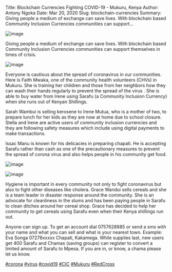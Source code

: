Title: Blockchain Currencies Fighting COVID-19 - Mukuru, Kenya
Author: Antony Ngoka
Date: Mar 20, 2020
Slug: blockchain-currencies
Summary: Giving people a medium of exchange can save lives. With blockchain
based Community Inclusion Currencies communities can support...

![image](images/blog/blockchain-currencies1.webp)

Giving people a medium of exchange can save lives. With blockchain based
Community Inclusion Currencies communities can support themselves in
times of crisis.

![image](images/blog/blockchain-currencies32.webp)

Everyone is cautious about the spread of coronavirus in our communities.
Here is Faith Mwaka, one of the community health volunteers (CHVs) in
Mukuru. She is training her children and those from her neighbors how
they can wash their hands regularly to prevent the spread of the virus .
She is able to buy water from Irene using Sarafu (a Community Inclusion
Currency) when she runs out of Kenyan Shillings.

Sarah Wambui is selling kerosene to Irene Mutua, who is a mother of two,
to prepare lunch for her kids as they are now at home due to school
closure. Stella and Irene are active users of community inclusion
currencies and they are following safety measures which include using
digital payments to make transactions.

Issac Manu is known for his delicacies in preparing chapati. He is
accepting Sarafu rather than cash as one of the precautionary measures
to prevent the spread of corona virus and also helps people in his
community get food.

![image](images/blog/blockchain-currencies58.webp)

![image](images/blog/blockchain-currencies69.webp)

Hygiene is important in every community not only to fight coronavirus
but also to fight other diseases like cholera. Grace Wandui sells
cereals and she is a team leader in disaster response around the
community. She is an advocate for cleanliness in the slums and has been
paying people in Sarafu to clean ditches around her cereal shop. Grace
has decided to help her community to get cereals using Sarafu even when
their Kenya shillings run out.

Anyone can sign up. To get an account dial 0757628885 or send a sms with
your name and what you can sell and what is your nearest town. Example:
Eva Songa 07278xxxxx Chapati, Kakamega. While supplies last, new users
get 400 Sarafu and Chamas (saving groups) can register to convert a
limited amount of Sarafu to Mpesa. If you are in, or know, a chama
please let us know.

[#corona](https://www.grassrootseconomics.org/blog/hashtags/corona)
[#virus](https://www.grassrootseconomics.org/blog/hashtags/virus)
[#covid19](https://www.grassrootseconomics.org/blog/hashtags/covid19)
[#CIC](https://www.grassrootseconomics.org/blog/hashtags/CIC)
[#Mukuru](https://www.grassrootseconomics.org/blog/hashtags/Mukuru)
[#RedCross](https://www.grassrootseconomics.org/blog/hashtags/RedCross)
